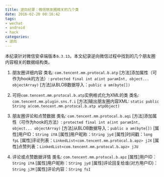 ```yaml
---
title: 逆向纪录：微信朋友圈相关的几个类
date: 2016-02-20 00:16:42
tags:
- wechat
- android
- hack
categories:
- 逆向
---
```


本纪录针对微信安卓端版本`6.3.13`。本文纪录逆向微信过程中找到的几个朋友圈内容相关的数据结构类。

1. 朋友圈详细内容
类名: `com.tencent.mm.protocal.b.atp`
[方法]添加属性（可作为hook的方法）: `protected final int a(int paramInt, object... objectArray)`
[方法]从BLOB数据导入：`public a am(byte[])`

2. 可将`com.tencent.mm.protocal.b.atp`实例格式化为XML的类
类名: `com.tencent.mm.plugin.sns.f.i`
[方法]输出朋友圈内容XML: `static public String a(com.tencent.mm.protocal.b.atp atpObject)`

3. 朋友圈评论和点赞数据
类名: `com.tencent.mm.protocal.b.aqi`
[方法]添加属性（可作为hook的方法）: `protected final int a(int paramInt, object... objectArray)`
[方法]从BLOB数据导入：`public a am(byte[])`
[属性]用户ID：`String iYA`
[属性]用户昵称：`String jyd`
[属性]时间戳：`long fpL`
[属性]评论列表：`LinkedList<com.tencent.mm.protocal.b.apz> jJX`
[属性]点赞列表：`LinkedList<com.tencent.mm.protocal.b.apz> jJU`

4. 评论或点赞数据详情
类名: `com.tencent.mm.protocal.b.apz`
[属性]用户ID： `String iYA`
[属性]用户昵称：`String jyd`
[属性]评论回复给谁(对方用户ID)：`String jJM`
[属性]评论内容：`String fsI`
